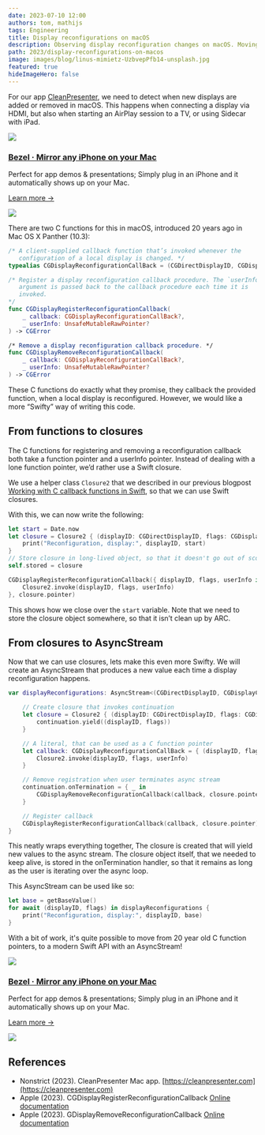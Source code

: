 ```yaml
---
date: 2023-07-10 12:00
authors: tom, mathijs
tags: Engineering
title: Display reconfigurations on macOS
description: Observing display reconfiguration changes on macOS. Moving from C function-pointer based API to a modern Swift AsyncStream.
path: 2023/display-reconfigurations-on-macos
image: images/blog/linus-mimietz-UzbvepPfb14-unsplash.jpg
featured: true
hideImageHero: false
---
```


For our app [CleanPresenter](https://cleanpresenter.com), we need to detect when new displays are added or removed in macOS. This happens when connecting a display via HDMI, but also when starting an AirPlay session to a TV, or using Sidecar with iPad.

<div class="not-prose flex space-x-4 border-2 border-orange-500 rounded-lg pl-4 pr-6 py-6 mt-8">
    <div class="flex-initial">
        <a href="/bezel?utm_source=nonstrict&utm_medium=blog&utm_content=display-reconfigurations-on-macos" target="_blank"><img src="/images/bezel-icon.png" class="max-h-full max-w-10 m-0"></a>
    </div>
    <div class="flex-initial">
        <h3 class="text-2xl font-bold text-black hover:text-orange-500 leading-relaxed mt-0 mb-2"><a href="/bezel?utm_source=nonstrict&utm_medium=blog&utm_content=hkworkoutsession-remote-delegate-not-setup-error" target="_blank">Bezel · Mirror any iPhone on your Mac</a></h3>
        <p class="mb-2">Perfect for app demos & presentations; Simply plug in an iPhone and it automatically shows up on your Mac.</p>
        <p><a href="/bezel?utm_source=nonstrict&utm_medium=blog&utm_content=hkworkoutsession-remote-delegate-not-setup-error" target="_blank" class="text-orange hover:text-orange-500 underline font-medium">Learn more →</a></p> 
    </div>
    <div class="flex-initial hidden md:block">
        <a href="/bezel?utm_source=nonstrict&utm_medium=blog&utm_content=hkworkoutsession-remote-delegate-not-setup-error" target="_blank">
            <img src="/images/bezel-still.jpg" class="max-h-full max-w-36 rounded-md bg-white/5 ring-1 ring-gray-600/50 dark:ring-white/50 lg:mt-auto">
        </a>
    </div>
</div> 

There are two C functions for this in macOS, introduced 20 years ago in Mac OS X Panther (10.3):

```swift
/* A client-supplied callback function that’s invoked whenever the
   configuration of a local display is changed. */
typealias CGDisplayReconfigurationCallBack = (CGDirectDisplayID, CGDisplayChangeSummaryFlags, UnsafeMutableRawPointer?) -> Void

/* Register a display reconfiguration callback procedure. The `userInfo'
   argument is passed back to the callback procedure each time it is
   invoked.
*/
func CGDisplayRegisterReconfigurationCallback(
    _ callback: CGDisplayReconfigurationCallBack?,
    _ userInfo: UnsafeMutableRawPointer?
) -> CGError

/* Remove a display reconfiguration callback procedure. */
func CGDisplayRemoveReconfigurationCallback(
    _ callback: CGDisplayReconfigurationCallBack?,
    _ userInfo: UnsafeMutableRawPointer?
) -> CGError
```


These C functions do exactly what they promise, they callback the provided function, when a local display is reconfigured. However, we would like a more “Swifty” way of writing this code.

## From functions to closures

The C functions for registering and removing a reconfiguration callback both take a function pointer and a userInfo pointer. Instead of dealing with a lone function pointer, we’d rather use a Swift closure.

We use a helper class `Closure2` that we described in our previous blogpost [Working with C callback functions in Swift](/blog/2023/working-with-c-callback-functions-in-swift), so that we can use Swift closures.

With this, we can now write the following:

```swift
let start = Date.now
let closure = Closure2 { (displayID: CGDirectDisplayID, flags: CGDisplayChangeSummaryFlags) in
    print("Reconfiguration, display:", displayID, start)
}
// Store closure in long-lived object, so that it doesn't go out of scope
self.stored = closure

CGDisplayRegisterReconfigurationCallback({ displayID, flags, userInfo in
    Closure2.invoke(displayID, flags, userInfo)
}, closure.pointer)
```

This shows how we close over the `start` variable. Note that we need to store the closure object somewhere, so that it isn’t clean up by ARC.

## From closures to AsyncStream

Now that we can use closures, lets make this even more Swifty. We will create an AsyncStream that produces a new value each time a display reconfiguration happens.

```swift
var displayReconfigurations: AsyncStream<(CGDirectDisplayID, CGDisplayChangeSummaryFlags)> = AsyncStream { continuation in

    // Create closure that invokes continuation
    let closure = Closure2 { (displayID: CGDirectDisplayID, flags: CGDisplayChangeSummaryFlags) in
        continuation.yield((displayID, flags))
    }

    // A literal, that can be used as a C function pointer
    let callback: CGDisplayReconfigurationCallBack = { (displayID, flags, userInfo) in
        Closure2.invoke(displayID, flags, userInfo)
    }

    // Remove registration when user terminates async stream
    continuation.onTermination = { _ in
        CGDisplayRemoveReconfigurationCallback(callback, closure.pointer)
    }

    // Register callback
    CGDisplayRegisterReconfigurationCallback(callback, closure.pointer)
}
```

This neatly wraps everything together, The closure is created that will yield new values to the async stream. The closure object itself, that we needed to keep alive, is stored in the onTermination handler, so that it remains as long as the user is iterating over the async loop.

This AsyncStream can be used like so:

```swift
let base = getBaseValue()
for await (displayID, flags) in displayReconfigurations {
    print("Reconfiguration, display:", displayID, base)
}
```

With a bit of work, it's quite possible to move from 20 year old C function pointers, to a modern Swift API with an AsyncStream! 

<div class="not-prose flex space-x-4 border-2 border-orange-500 rounded-lg pl-4 pr-6 py-6 mt-8 -mb-6">
    <div class="flex-initial">
        <a href="/bezel?utm_source=nonstrict&utm_medium=blog&utm_content=display-reconfigurations-on-macos" target="_blank"><img src="/images/bezel-icon.png" class="max-h-full max-w-10 m-0"></a>
    </div>
    <div class="flex-initial">
        <h3 class="text-2xl font-bold text-black hover:text-orange-500 leading-relaxed mt-0 mb-2"><a href="/bezel?utm_source=nonstrict&utm_medium=blog&utm_content=hkworkoutsession-remote-delegate-not-setup-error" target="_blank">Bezel · Mirror any iPhone on your Mac</a></h3>
        <p class="mb-2">Perfect for app demos & presentations; Simply plug in an iPhone and it automatically shows up on your Mac.</p>
        <p><a href="/bezel?utm_source=nonstrict&utm_medium=blog&utm_content=hkworkoutsession-remote-delegate-not-setup-error" target="_blank" class="text-orange hover:text-orange-500 underline font-medium">Learn more →</a></p> 
    </div>
    <div class="flex-initial hidden md:block">
        <a href="/bezel?utm_source=nonstrict&utm_medium=blog&utm_content=hkworkoutsession-remote-delegate-not-setup-error" target="_blank">
            <img src="/images/bezel-still.jpg" class="max-h-full max-w-36 rounded-md bg-white/5 ring-1 ring-gray-600/50 dark:ring-white/50 lg:mt-auto">
        </a>
    </div>
</div>

## References

- Nonstrict (2023). CleanPresenter Mac app. [https://cleanpresenter.com](https://cleanpresenter.com)
- Apple (2023). CGDisplayRegisterReconfigurationCallback [Online documentation](https://developer.apple.com/documentation/coregraphics/1455336-cgdisplayregisterreconfiguration)
- Apple (2023). GDisplayRemoveReconfigurationCallback [Online documentation](https://developer.apple.com/documentation/coregraphics/1455407-cgdisplayremovereconfigurationca)
